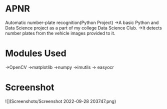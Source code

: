 # APNR
Automatic number-plate recognition(Python Project)
->A basic Python and Data Science project as a part of my college Data Science Club.
->It detects number plates from the vehicle images provided to it.

# Modules Used
->OpenCV
->matplotlib
->numpy
->imutils
-> easyocr

# Screenshot

![](Screenshots/Screenshot 2022-09-28 203747.png)

